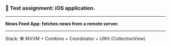 
### 📱 Test assignment: iOS application. 

-----------------------------------------------------

**News Feed App: fetches news from a remote server.**

-----------------------------------------------------

Stack: 🛠️ MVVM + Combine + Coordinator + UIKit (CollectionView)
